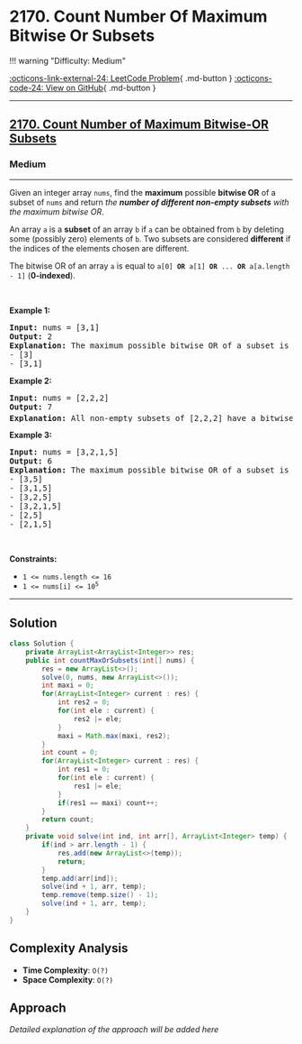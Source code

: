 # 2170. Count Number Of Maximum Bitwise Or Subsets

!!! warning "Difficulty: Medium"

[:octicons-link-external-24: LeetCode Problem](https://leetcode.com/problems/count-number-of-maximum-bitwise-or-subsets/){ .md-button }
[:octicons-code-24: View on GitHub](https://github.com/RAJ8664/Leetcode/tree/master/2170-count-number-of-maximum-bitwise-or-subsets){ .md-button }

---

<h2><a href="https://leetcode.com/problems/count-number-of-maximum-bitwise-or-subsets">2170. Count Number of Maximum Bitwise-OR Subsets</a></h2><h3>Medium</h3><hr><p>Given an integer array <code>nums</code>, find the <strong>maximum</strong> possible <strong>bitwise OR</strong> of a subset of <code>nums</code> and return <em>the <strong>number of different non-empty subsets</strong> with the maximum bitwise OR</em>.</p>

<p>An array <code>a</code> is a <strong>subset</strong> of an array <code>b</code> if <code>a</code> can be obtained from <code>b</code> by deleting some (possibly zero) elements of <code>b</code>. Two subsets are considered <strong>different</strong> if the indices of the elements chosen are different.</p>

<p>The bitwise OR of an array <code>a</code> is equal to <code>a[0] <strong>OR</strong> a[1] <strong>OR</strong> ... <strong>OR</strong> a[a.length - 1]</code> (<strong>0-indexed</strong>).</p>

<p>&nbsp;</p>
<p><strong class="example">Example 1:</strong></p>

<pre>
<strong>Input:</strong> nums = [3,1]
<strong>Output:</strong> 2
<strong>Explanation:</strong> The maximum possible bitwise OR of a subset is 3. There are 2 subsets with a bitwise OR of 3:
- [3]
- [3,1]
</pre>

<p><strong class="example">Example 2:</strong></p>

<pre>
<strong>Input:</strong> nums = [2,2,2]
<strong>Output:</strong> 7
<strong>Explanation:</strong> All non-empty subsets of [2,2,2] have a bitwise OR of 2. There are 2<sup>3</sup> - 1 = 7 total subsets.
</pre>

<p><strong class="example">Example 3:</strong></p>

<pre>
<strong>Input:</strong> nums = [3,2,1,5]
<strong>Output:</strong> 6
<strong>Explanation:</strong> The maximum possible bitwise OR of a subset is 7. There are 6 subsets with a bitwise OR of 7:
- [3,5]
- [3,1,5]
- [3,2,5]
- [3,2,1,5]
- [2,5]
- [2,1,5]</pre>

<p>&nbsp;</p>
<p><strong>Constraints:</strong></p>

<ul>
	<li><code>1 &lt;= nums.length &lt;= 16</code></li>
	<li><code>1 &lt;= nums[i] &lt;= 10<sup>5</sup></code></li>
</ul>


---

## Solution

```java
class Solution {
    private ArrayList<ArrayList<Integer>> res;
    public int countMaxOrSubsets(int[] nums) {
        res = new ArrayList<>();
        solve(0, nums, new ArrayList<>());
        int maxi = 0;
        for(ArrayList<Integer> current : res) {
            int res2 = 0;
            for(int ele : current) {
                res2 |= ele;
            }
            maxi = Math.max(maxi, res2);
        }
        int count = 0;
        for(ArrayList<Integer> current : res) {
            int res1 = 0;
            for(int ele : current) {
                res1 |= ele;
            }
            if(res1 == maxi) count++;
        }
        return count;
    }
    private void solve(int ind, int arr[], ArrayList<Integer> temp) {
        if(ind > arr.length - 1) {
            res.add(new ArrayList<>(temp));
            return;
        }
        temp.add(arr[ind]);
        solve(ind + 1, arr, temp);
        temp.remove(temp.size() - 1);
        solve(ind + 1, arr, temp);
    }  
}
```

## Complexity Analysis

- **Time Complexity**: `O(?)`
- **Space Complexity**: `O(?)`

## Approach

*Detailed explanation of the approach will be added here*

